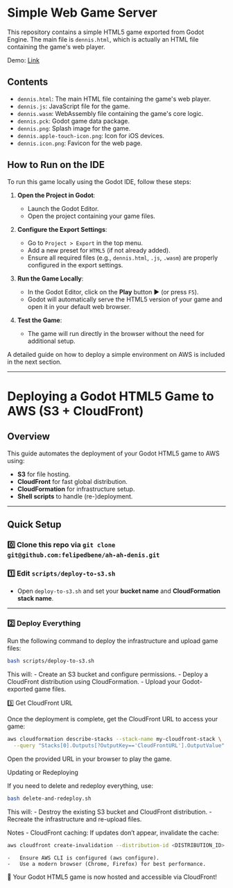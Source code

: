 # Simple Web Game Server

This repository contains a simple HTML5 game exported from Godot Engine. The main file is `dennis.html`, which is actually an HTML file containing the game's web player.

Demo: [Link](https://dennis.debene.xyz/)

## Contents


- `dennis.html`: The main HTML file containing the game's web player.
- `dennis.js`: JavaScript file for the game.
- `dennis.wasm`: WebAssembly file containing the game's core logic.
- `dennis.pck`: Godot game data package.
- `dennis.png`: Splash image for the game.
- `dennis.apple-touch-icon.png`: Icon for iOS devices.
- `dennis.icon.png`: Favicon for the web page.

## How to Run on the IDE

To run this game locally using the Godot IDE, follow these steps:

1. **Open the Project in Godot**:
   - Launch the Godot Editor.
   - Open the project containing your game files.

2. **Configure the Export Settings**:
   - Go to `Project > Export` in the top menu.
   - Add a new preset for `HTML5` (if not already added).
   - Ensure all required files (e.g., `dennis.html`, `.js`, `.wasm`) are properly configured in the export settings.

3. **Run the Game Locally**:
   - In the Godot Editor, click on the **Play** button ▶ (or press `F5`).
   - Godot will automatically serve the HTML5 version of your game and open it in your default web browser.

4. **Test the Game**:
   - The game will run directly in the browser without the need for additional setup. 
   
   
A detailed guide on how to deploy a simple environment on AWS is included in the next section.

---

# Deploying a Godot HTML5 Game to AWS (S3 + CloudFront)

## Overview
This guide automates the deployment of your Godot HTML5 game to AWS using:
- **S3** for file hosting.
- **CloudFront** for fast global distribution.
- **CloudFormation** for infrastructure setup.
- **Shell scripts** to handle (re-)deployment.

---

## Quick Setup
### 0️⃣ Clone this repo via `git clone git@github.com:felipedbene/ah-ah-denis.git`


### 1️⃣ Edit `scripts/deploy-to-s3.sh`
- Open `deploy-to-s3.sh` and set your **bucket name** and **CloudFormation stack name**.

---

### 2️⃣ Deploy Everything
Run the following command to deploy the infrastructure and upload game files:

```bash
bash scripts/deploy-to-s3.sh
```

This will:
	-	Create an S3 bucket and configure permissions.
	-	Deploy a CloudFront distribution using CloudFormation.
	-	Upload your Godot-exported game files.

3️⃣ Get CloudFront URL

Once the deployment is complete, get the CloudFront URL to access your game:
```bash
aws cloudformation describe-stacks --stack-name my-cloudfront-stack \
  --query "Stacks[0].Outputs[?OutputKey=='CloudFrontURL'].OutputValue" --output text
```
Open the provided URL in your browser to play the game.

Updating or Redeploying

If you need to delete and redeploy everything, use:
```bash
bash delete-and-redeploy.sh
```
This will:
	-	Destroy the existing S3 bucket and CloudFront distribution.
	-	Recreate the infrastructure and re-upload files.

Notes
	-	CloudFront caching: If updates don’t appear, invalidate the cache:

```bash
aws cloudfront create-invalidation --distribution-id <DISTRIBUTION_ID> --paths "/*"
```


	-	Ensure AWS CLI is configured (aws configure).
	-	Use a modern browser (Chrome, Firefox) for best performance.


🚀 Your Godot HTML5 game is now hosted and accessible via CloudFront!

